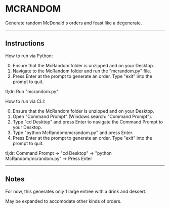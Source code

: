 MCRANDOM
========

Generate random McDonald's orders
and feast like a degenerate.

------------

Instructions
------------

How to run via Python:

 0. Ensure that the McRandom folder is unzipped and on your Desktop.
 1. Navigate to the McRandom folder and run the "mcrandom.py" file.
 2. Press Enter at the prompt to generate an order. Type "exit" into the prompt to quit.
 
tl;dr: Run "mcrandom.py"

How to run via CLI:

 0. Ensure that the McRandom folder is unzipped and on your Desktop.
 1. Open "Command Prompt" (Windows search: "Command Prompt").
 2. Type "cd Desktop" and press Enter to navigate the Command Prompt to your Desktop.
 3. Type "python McRandom\mcrandom.py" and press Enter.
 4. Press Enter at the prompt to generate an order. Type "exit" into the prompt to quit.

tl;dr: Command Prompt -> "cd Desktop" -> "python McRandom/mcrandom.py" -> Press Enter

-----

Notes
-----

For now, this generates only 1 large entree with a drink and dessert.

May be expanded to accomodate other kinds of orders.
